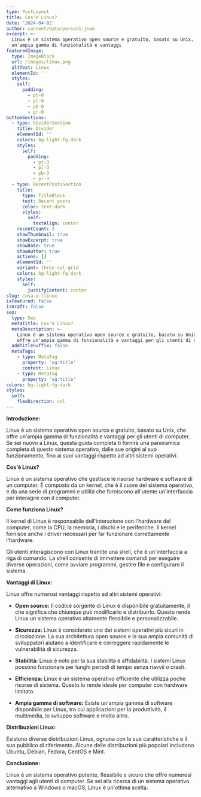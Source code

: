 ```yaml
---
type: PostLayout
title: Cos'è Linux?
date: '2024-04-02'
author: content/data/person1.json
excerpt: >-
  Linux è un sistema operativo open source e gratuito, basato su Unix, che offre
  un'ampia gamma di funzionalità e vantaggi 
featuredImage:
  type: ImageBlock
  url: /images/linux.png
  altText: Linux
  elementId: ''
  styles:
    self:
      padding:
        - pt-0
        - pl-0
        - pb-0
        - pr-0
bottomSections:
  - type: DividerSection
    title: Divider
    elementId: ''
    colors: bg-light-fg-dark
    styles:
      self:
        padding:
          - pt-3
          - pl-3
          - pb-3
          - pr-3
  - type: RecentPostsSection
    title:
      type: TitleBlock
      text: Recent posts
      color: text-dark
      styles:
        self:
          textAlign: center
    recentCount: 3
    showThumbnail: true
    showExcerpt: true
    showDate: true
    showAuthor: true
    actions: []
    elementId: ''
    variant: three-col-grid
    colors: bg-light-fg-dark
    styles:
      self:
        justifyContent: center
slug: cosa-e-llinux
isFeatured: false
isDraft: false
seo:
  type: Seo
  metaTitle: Cos'è Linux?
  metaDescription: >-
    Linux è un sistema operativo open source e gratuito, basato su Unix, che
    offre un'ampia gamma di funzionalità e vantaggi per gli utenti di computer
  addTitleSuffix: false
  metaTags:
    - type: MetaTag
      property: 'og:title'
      content: Linux
    - type: MetaTag
      property: 'og:title'
colors: bg-light-fg-dark
styles:
  self:
    flexDirection: col
---
```

**Introduzione:**

Linux è un sistema operativo open source e gratuito, basato su Unix, che offre un'ampia gamma di funzionalità e vantaggi per gli utenti di computer. Se sei nuovo a Linux, questa guida completa ti fornirà una panoramica completa di questo sistema operativo, dalle sue origini al suo funzionamento, fino ai suoi vantaggi rispetto ad altri sistemi operativi.

**Cos'è Linux?**

Linux è un sistema operativo che gestisce le risorse hardware e software di un computer. È composto da un kernel, che è il cuore del sistema operativo, e da una serie di programmi e utilità che forniscono all'utente un'interfaccia per interagire con il computer.

**Come funziona Linux?**

Il kernel di Linux è responsabile dell'interazione con l'hardware del computer, come la CPU, la memoria, i dischi e le periferiche. Il kernel fornisce anche i driver necessari per far funzionare correttamente l'hardware.

Gli utenti interagiscono con Linux tramite una shell, che è un'interfaccia a riga di comando. La shell consente di immettere comandi per eseguire diverse operazioni, come avviare programmi, gestire file e configurare il sistema.

**Vantaggi di Linux:**

Linux offre numerosi vantaggi rispetto ad altri sistemi operativi:

*   **Open source:** Il codice sorgente di Linux è disponibile gratuitamente, il che significa che chiunque può modificarlo e distribuirlo. Questo rende Linux un sistema operativo altamente flessibile e personalizzabile.

*   **Sicurezza:** Linux è considerato uno dei sistemi operativi più sicuri in circolazione. La sua architettura open source e la sua ampia comunità di sviluppatori aiutano a identificare e correggere rapidamente le vulnerabilità di sicurezza.

*   **Stabilità:** Linux è noto per la sua stabilità e affidabilità. I sistemi Linux possono funzionare per lunghi periodi di tempo senza riavvii o crash.

*   **Efficienza:** Linux è un sistema operativo efficiente che utilizza poche risorse di sistema. Questo lo rende ideale per computer con hardware limitato.

*   **Ampia gamma di software:** Esiste un'ampia gamma di software disponibile per Linux, tra cui applicazioni per la produttività, il multimedia, lo sviluppo software e molto altro.

**Distribuzioni Linux:**

Esistono diverse distribuzioni Linux, ognuna con le sue caratteristiche e il suo pubblico di riferimento. Alcune delle distribuzioni più popolari includono Ubuntu, Debian, Fedora, CentOS e Mint.

**Conclusione:**

Linux è un sistema operativo potente, flessibile e sicuro che offre numerosi vantaggi agli utenti di computer. Se sei alla ricerca di un sistema operativo alternativo a Windows o macOS, Linux è un'ottima scelta.
